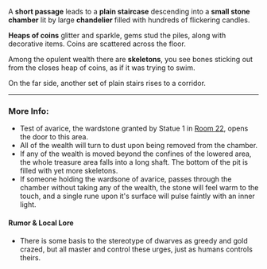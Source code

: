 A **short passage** leads to a **plain staircase** descending into a **small stone chamber** lit by large **chandelier** filled with hundreds of flickering candles.  

**Heaps of coins** glitter and sparkle, gems stud the piles, along with decorative items. Coins are scattered across the floor.

Among the opulent wealth there are **skeletons**, you see bones sticking out from the closes heap of coins, as if it was trying to swim.

On the far side, another set of plain stairs rises to a corridor. 

---

### More Info:

* Test of avarice, the wardstone granted by Statue 1 in [Room 22](Room_22.md), opens the door to this area.
* All of the wealth will turn to dust upon being removed from the chamber.
* If any of the wealth is moved beyond the confines of the lowered area, the whole treasure area falls into a long shaft. The bottom of the pit is filled with yet more skeletons.
* If someone holding the wardsone of avarice, passes through the chamber without taking any of the wealth, the stone will feel warm to the touch, and a single rune upon it's surface will pulse faintly with an inner light.

#### Rumor & Local Lore

* There is some basis to the stereotype of dwarves as greedy and gold crazed, but all master and control these urges, just as humans controls theirs.  